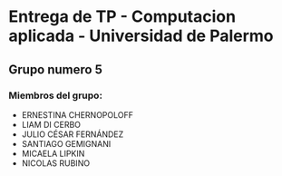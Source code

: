 # Entrega de TP - Computacion aplicada - Universidad de Palermo
## Grupo numero 5
### Miembros del grupo:
+ ERNESTINA CHERNOPOLOFF
+ LIAM DI CERBO
+ JULIO CÉSAR FERNÁNDEZ
+ SANTIAGO GEMIGNANI
+ MICAELA LIPKIN
+ NICOLAS RUBINO
